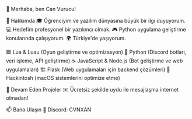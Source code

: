 👋 Merhaba, ben Can Vurucu!

🚀 Hakkımda
🎓 Öğrenciyim ve yazılım dünyasına büyük bir ilgi duyuyorum.
💻 Hedefim profesyonel bir yazılımcı olmak.
🎮 Python uygulama geliştirme konularında çalışıyorum.
🌍 Türkiye'de yaşıyorum.

🟦 Lua & Luau (Oyun geliştirme ve optimizasyon)
🐍 Python (Discord botları, veri işleme, API geliştirme)
☕ JavaScript & Node.js (Bot geliştirme ve web uygulamaları)
🏗 Flask (Web uygulamaları için backend çözümleri)
🍎 Hackintosh (macOS sistemlerini optimize etme)

📌 Devam Eden Projeler
✉️ Ücretsiz şekilde uydu ile mesajlaşma internet olmadan!

📫 Bana Ulaşın
📌 Discord: CVNXAN
